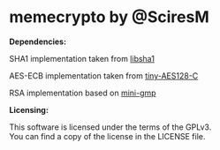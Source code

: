 # memecrypto by @SciresM

**Dependencies:**

SHA1 implementation taken from [libsha1](https://github.com/dottedmag/libsha1)

AES-ECB implementation taken from [tiny-AES128-C](https://github.com/kokke/tiny-AES128-C)

RSA implementation based on [mini-gmp](https://gmplib.org/)

**Licensing:**

This software is licensed under the terms of the GPLv3.  
You can find a copy of the license in the LICENSE file.
